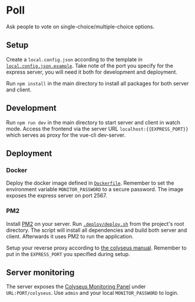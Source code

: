 # Poll

Ask people to vote on single-choice/multiple-choice options.

## Setup

Create a `local.config.json` according to the template in [`local.config.json.example`](local.config.json.example).
Take note of the port you specify for the express server, you will need it both for development and deployment.

Run `npm install` in the main directory to install all packages for both server and client.

## Development

Run `npm run dev` in the main directory to start server and client in watch mode.
Access the frontend via the server URL `localhost:{{EXPRESS_PORT}}` which serves as proxy for the vue-cli dev-server.

## Deployment

### Docker

Deploy the docker image defined in [`Dockerfile`](Dockerfile).
Remember to set the environment variable `MONITOR_PASSWORD` to a secure password.
The image exposes the express server on port 2567.

### PM2

Install [PM2](https://pm2.keymetrics.io/) on your server.
Run [`.deploy/deploy.sh`](.deploy/deploy.sh) from the project's root directory.
The script will install all dependencies and build both server and client.
Afterwards it uses PM2 to run the application.

Setup your reverse proxy according to [the colyseus manual](https://docs.colyseus.io/deployment/#nginx-recommended).
Remember to put in the `EXPRESS_PORT` you specified during setup.

## Server monitoring

The server exposes the [Colyseus Monitoring Panel](https://docs.colyseus.io/tools/monitor/) under `URL:PORT/colyseus`.
Use `admin` and your local `MONITOR_PASSWORD` to login.
